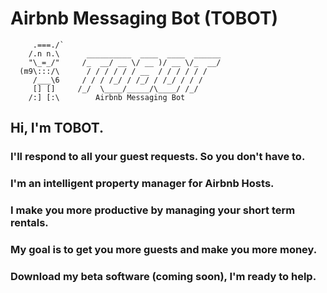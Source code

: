 # Airbnb Messaging Bot (TOBOT)

```
     .===./`
    /.n n.\      __________  ____  ____  ______     
    "\_=_/"     /_  __/ __ \/ __ )/ __ \/_  __/    
  (m9\:::/\      / / / / / / __  / / / / / / 
     /___\6     / / / /_/ / /_/ / /_/ / / /  
     [] []     /_/  \____/_____/\____/ /_/   
    /:] [:\        Airbnb Messaging Bot
```

## Hi, I'm TOBOT.

### I'll respond to all your guest requests. So you don't have to.

### I'm an intelligent property manager for Airbnb Hosts.

### I make you more productive by managing your short term rentals.

### My goal is to get you more guests and make you more money.

### Download my beta software (coming soon), I'm ready to help.
